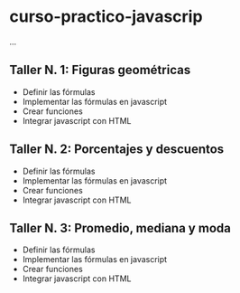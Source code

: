 # curso-practico-javascrip

...

## Taller N. 1: Figuras geométricas

- Definir las fórmulas
- Implementar las fórmulas en javascript
- Crear funciones 
- Integrar javascript con HTML

## Taller N. 2: Porcentajes y descuentos

- Definir las fórmulas
- Implementar las fórmulas en javascript
- Crear funciones 
- Integrar javascript con HTML

## Taller N. 3: Promedio, mediana y moda

- Definir las fórmulas
- Implementar las fórmulas en javascript
- Crear funciones 
- Integrar javascript con HTML
